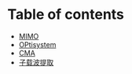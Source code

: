 # Table of contents

* [MIMO](README.md)
* [OPtisystem](optisystem.md)
* [CMA](cma.md)
* [子载波提取](zi-zai-bo-ti-qu.md)

